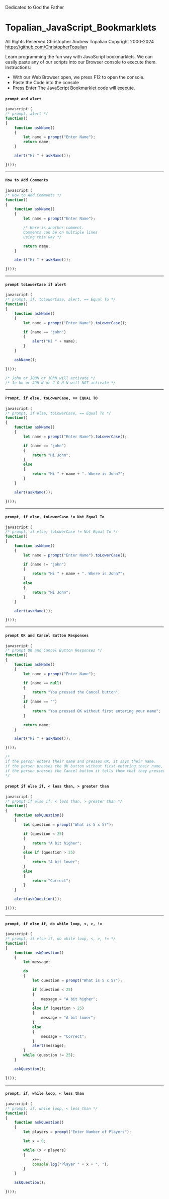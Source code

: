 Dedicated to God the Father
# Topalian_JavaScript_Bookmarklets
All Rights Reserved Christopher Andrew Topalian Copyright 2000-2024
https://github.com/ChristopherTopalian

Learn programming the fun way with JavaScript bookmarklets.
We can easily paste any of our scripts into our Browser console to execute them.
Instructions:
   * With our Web Browser open, we press F12 to open the console.
   * Paste the Code into the console
   * Press Enter
The JavaScript Bookmarklet code will execute.

#### ``` prompt and alert ```
```javascript
javascript:(
/* prompt, alert */
function()
{
    function askName()
    {
        let name = prompt("Enter Name");
        return name;
    }

    alert("Hi " + askName());

}());
```

---

#### ``` How to Add Comments ```
```javascript
javascript:(
/* How to Add Comments */
function()
{
    function askName()
    {
        let name = prompt("Enter Name");

        /* Here is another comment.
        Comments can be on multiple lines
        using this way */

        return name;
    }

    alert("Hi " + askName());

}());
```

---

#### ``` prompt toLowerCase if alert ```
```javascript
javascript:(
/* prompt, if, toLowerCase, alert, == Equal To */
function()
{
    function askName()
    {
        let name = prompt("Enter Name").toLowerCase();

        if (name == "john")
        {
            alert("Hi " + name);
        }
    }

    askName();

}());

/* John or JOHN or jOhN will activate */
/* Jo hn or JOH N or J O H N will NOT activate */
```

---

#### ``` Prompt, if else, toLowerCase, == EQUAL TO ```
```javascript
javascript:(
/* prompt, if else, toLowerCase, == Equal To */
function()
{
    function askName()
    {
        let name = prompt("Enter Name").toLowerCase();

        if (name == "john")
        {
            return "Hi John";
        }
        else
        {
            return "Hi " + name + ". Where is John?";
        }
    }

    alert(askName());

}());
```

---

#### ``` prompt, if else, toLowerCase != Not Equal To ```
```javascript
javascript:(
/* prompt, if else, toLowerCase != Not Equal To */
function()
{
    function askName()
    {
        let name = prompt("Enter Name").toLowerCase();

        if (name != "john")
        {
            return "Hi " + name + ". Where is John?";
        }
        else
        {
            return "Hi John";
        }
    }

    alert(askName());

}());
```

---

#### ``` prompt OK and Cancel Button Responses ```
```javascript
javascript:(
/* prompt OK and Cancel Button Responses */
function()
{
    function askName()
    {
        let name = prompt("Enter Name");

        if (name == null)
        {
            return "You pressed the Cancel button";
        }
        if (name == "")
        {
            return "You pressed OK without first entering your name";
        }

        return name;
    }

    alert("Hi " + askName());

}());

/*
if the person enters their name and presses OK, it says their name.
if the person presses the OK button without first entering their name, it tells them that they didn’t enter their name. 
if the person presses the Cancel button it tells them that they pressed the Cancel button.
*/
```

#### ``` prompt if else if, < less than, > greater than ```
```javascript
javascript:(
/* prompt if else if, < less than, > greater than */
function()
{
    function askQuestion()
    {
        let question = prompt("What is 5 x 5?");

        if (question < 25)
        {
            return "A bit higher";
        }
        else if (question > 25)
        {
            return "A bit lower";
        }
        else
        {
            return "Correct";
        }
    }

    alert(askQuestion());

}());
```

---

#### ``` prompt, if else if, do while loop, <, >, != ```
```javascript
javascript:(
/* prompt, if else if, do while loop, <, >, != */
function()
{
    function askQuestion()
    {
        let message;

        do
        {
            let question = prompt("What is 5 x 5?");

            if (question < 25)
            {
                message = "A bit higher";
            }
            else if (question > 25)
            {
                message = "A bit lower";
            }
            else
            {
                message = "Correct";
            }
            alert(message);
        }
        while (question != 25);
    }

    askQuestion();

}());
```

---

#### ``` prompt, if, while loop, < less than ```
```javascript
javascript:(
/* prompt, if, while loop, < less than */
function()
{
    function askQuestion()
    {
        let players = prompt("Enter Number of Players");

        let x = 0;

        while (x < players)
        {
            x++;
            console.log("Player " + x + ", ");
        }
    }

    askQuestion();

}());
```
